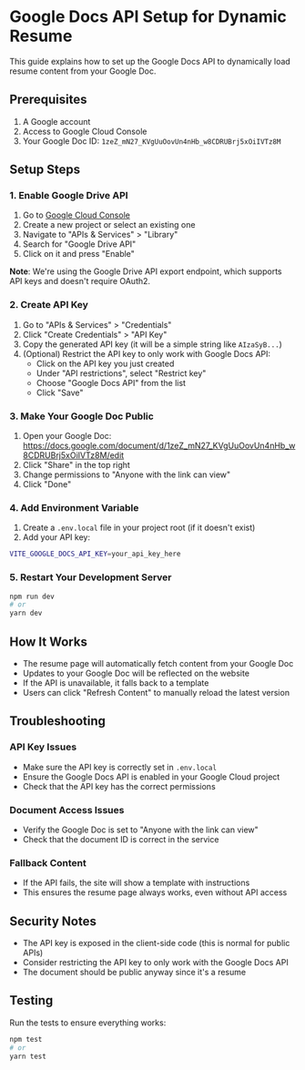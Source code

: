 # Google Docs API Setup for Dynamic Resume

This guide explains how to set up the Google Docs API to dynamically load resume content from your Google Doc.

## Prerequisites

1. A Google account
2. Access to Google Cloud Console
3. Your Google Doc ID: `1zeZ_mN27_KVgUuOovUn4nHb_w8CDRUBrj5xOiIVTz8M`

## Setup Steps

### 1. Enable Google Drive API

1. Go to [Google Cloud Console](https://console.cloud.google.com/)
2. Create a new project or select an existing one
3. Navigate to "APIs & Services" > "Library"
4. Search for "Google Drive API"
5. Click on it and press "Enable"

**Note**: We're using the Google Drive API export endpoint, which supports API keys and doesn't require OAuth2.

### 2. Create API Key

1. Go to "APIs & Services" > "Credentials"
2. Click "Create Credentials" > "API Key"
3. Copy the generated API key (it will be a simple string like `AIzaSyB...`)
4. (Optional) Restrict the API key to only work with Google Docs API:
   - Click on the API key you just created
   - Under "API restrictions", select "Restrict key"
   - Choose "Google Docs API" from the list
   - Click "Save"

### 3. Make Your Google Doc Public

1. Open your Google Doc: https://docs.google.com/document/d/1zeZ_mN27_KVgUuOovUn4nHb_w8CDRUBrj5xOiIVTz8M/edit
2. Click "Share" in the top right
3. Change permissions to "Anyone with the link can view"
4. Click "Done"

### 4. Add Environment Variable

1. Create a `.env.local` file in your project root (if it doesn't exist)
2. Add your API key:

```bash
VITE_GOOGLE_DOCS_API_KEY=your_api_key_here
```

### 5. Restart Your Development Server

```bash
npm run dev
# or
yarn dev
```

## How It Works

- The resume page will automatically fetch content from your Google Doc
- Updates to your Google Doc will be reflected on the website
- If the API is unavailable, it falls back to a template
- Users can click "Refresh Content" to manually reload the latest version

## Troubleshooting

### API Key Issues

- Make sure the API key is correctly set in `.env.local`
- Ensure the Google Docs API is enabled in your Google Cloud project
- Check that the API key has the correct permissions

### Document Access Issues

- Verify the Google Doc is set to "Anyone with the link can view"
- Check that the document ID is correct in the service

### Fallback Content

- If the API fails, the site will show a template with instructions
- This ensures the resume page always works, even without API access

## Security Notes

- The API key is exposed in the client-side code (this is normal for public APIs)
- Consider restricting the API key to only work with the Google Docs API
- The document should be public anyway since it's a resume

## Testing

Run the tests to ensure everything works:

```bash
npm test
# or
yarn test
```
